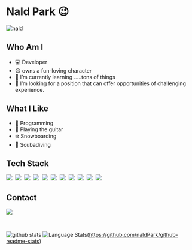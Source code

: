 # Nald Park  😉 <a id="nald">
![nald](https://capsule-render.vercel.app/api?type=soft&color=auto&text=All%20I%20can%20imagine%20is%20able%20to%20create.&fontSize=40&animation=twinkling)


## Who Am I
- 💻 Developer
- 😄 owns a fun-loving character
- 🌱 I’m currently learning .....tons of things
- 👯 I’m looking for a position that can offer opportunities of challenging experience.
  

## What I Like

- 💬 Programming
- 🎵 Playing the guitar
- ❄️ Snowboarding
- 🐬 Scubadiving

## Tech Stack
<p>
  <img src="https://img.shields.io/badge/Java-007396?style=flat-square&logo=Java&logoColor=white"/></a>&nbsp;
  <img src="https://img.shields.io/badge/Spring-6aad3d?style=flat-square&logo=Spring&logoColor=white"/></a>&nbsp;
  <img src="https://img.shields.io/badge/Apache%20Maven-C71A36?style=flat-square&logo=Apache%20Maven&logoColor=white"/></a>&nbsp;
  <img src="https://img.shields.io/badge/apache tomcat-f8dc75?style=flat-square&logo=apachetomcat&logoColor=white"/></a>&nbsp;
  <img src="https://img.shields.io/badge/mysql-%2300f.svg?style=flat-square&logo=mysql&logoColor=white"/></a>&nbsp;
  <img src="https://img.shields.io/badge/Oracle-c14432?style=flat-square&logo=Oracle&logoColor=white"/></a>&nbsp;
  <img src="https://img.shields.io/badge/Javascript-F7DF1E?style=flat-square&logo=Javascript&logoColor=white"/></a>&nbsp;
  <img src="https://img.shields.io/badge/jQuery-3766AB?style=flat-square&logo=jQuery&logoColor=white"/></a>&nbsp;
  <img src="https://img.shields.io/badge/html5-dd4d25?style=flat-square&logo=html5&logoColor=white"/></a>&nbsp;
  <img src="https://img.shields.io/badge/CSS3-116eb9?style=flat-square&logo=CSS3&logoColor=white"/></a>&nbsp;
  <img src="https://img.shields.io/badge/Bootstrap-7952B3?style=flat-square&logo=Bootstrap&logoColor=white"/></a>&nbsp;

</p>

## Contact
<p>
 <!-- <a href="https://blog.naver.com/8734747"><img src="https://img.shields.io/badge/Blog-03C75A?style=flat-square&logo=Naver&logoColor=white&link=https://blog.naver.com/8734747"/></a>&nbsp 
  <a href="https://www.linkedin.com/in/naldpark"><img src="https://img.shields.io/badge/LinkedIn-0A66C2?style=flat-square&logo=LinkedIn&logoColor=white&link=https://www.linkedin.com/in/naldpark"/></a>&nbsp-->
  <a href="mailto:nald@kakao.com"><img src="https://img.shields.io/badge/Email-494949?style=flat-square&logo=Minutemailer&logoColor=white&link=nald@kakao.com"/></a>
</p>
<br>


  ![github stats](https://github-readme-stats.vercel.app/api?username=naldpark)
  ![Language Stats](https://github-readme-stats.vercel.app/api/top-langs/?username=naldPark&theme=tokyonight)(https://github.com/naldPark/github-readme-stats)
